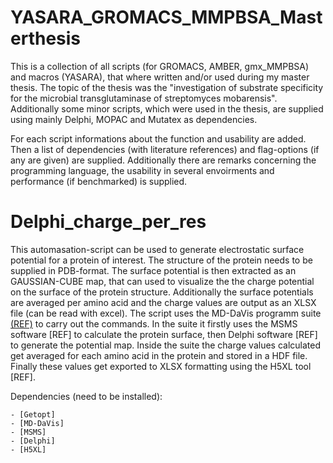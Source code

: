 # YASARA_GROMACS_MMPBSA_Masterthesis
 This is a collection of all scripts (for GROMACS, AMBER, gmx_MMPBSA) and macros (YASARA), that where written and/or used during my master thesis.
 The topic of the thesis was the  "investigation of substrate specificity for the microbial transglutaminase of streptomyces mobarensis".  
 Additionally some minor scripts, which were used in the thesis, are supplied using mainly Delphi, MOPAC and Mutatex as dependencies.

 For each script informations about the function and usability are added. Then a list of dependencies (with literature references) and flag-options (if any are given) are supplied. Additionally there are remarks concerning the programming language, the usability in several envoirments and performance (if benchmarked) is supplied. 

# Delphi_charge_per_res
 This automasation-script can be used to generate electrostatic surface potential for a protein of interest. The structure of the protein needs to be supplied in PDB-format.
 The surface potential is then extracted as an GAUSSIAN-CUBE map, that can used to visualize the the charge potential on the surface of the protein structure. Additionally the surface potentials are averaged per amino acid and the charge values are output as an XLSX file (can be read with excel).
 The script uses the MD-DaVis programm suite [(REF)](https://academic.oup.com/bioinformatics/article/38/12/3299/6582559?login=true) to carry out the commands. In the suite it firstly uses the MSMS software [REF] to calculate the protein surface, then Delphi software [REF] to generate the potential map. Inside the suite the charge values calculated get averaged for each amino acid in the protein and stored in a HDF file. Finally these values get exported to XLSX formatting using the H5XL tool [REF].

 Dependencies (need to be installed):

    - [Getopt]
    - [MD-DaVis]
    - [MSMS]
    - [Delphi]
    - [H5XL]

      